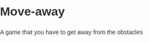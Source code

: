# Move-away
A game that you have to get away from the obstacles 
<!DOCTYPE html>
<html lang="zh">
<head>
    <meta charset="UTF-8">
    <meta name="viewport" content="width=device-width, initial-scale=1.0, user-scalable=no">
    <title>人物避障遊戲 - 我的遊戲網站</title>
    <style>
        /* 網站通用樣式 */
        body {
            font-family: 'Arial', sans-serif;
            line-height: 1.6;
            margin: 0;
            padding: 0;
            color: #333;
        }
        
        .container {
            width: 90%;
            max-width: 1200px;
            margin: 0 auto;
            padding: 20px;
        }
        
        header {
            background-color: #5D5CDE;
            color: white;
            padding: 1rem 0;
            text-align: center;
        }
        
        nav {
            display: flex;
            justify-content: center;
            background-color: #444;
            padding: 1rem 0;
        }
        
        nav a {
            color: white;
            margin: 0 15px;
            text-decoration: none;
            font-weight: bold;
        }
        
        nav a:hover {
            text-decoration: underline;
        }
        
        footer {
            background-color: #333;
            color: white;
            text-align: center;
            padding: 2rem 0;
            margin-top: 2rem;
        }
        
        /* 遊戲樣式（此處保留原始遊戲樣式） */
        :root {
            --primary-color: #5D5CDE;
            --light-bg: #FFFFFF;
            --dark-bg: #181818;
            --light-text: #333333;
            --dark-text: #EEEEEE;
        }

        * {
            margin: 0;
            padding: 0;
            box-sizing: border-box;
            touch-action: manipulation;
        }

        html, body {
            height: 100%;
            overflow-x: hidden;
            font-family: -apple-system, BlinkMacSystemFont, "Segoe UI", Roboto, Helvetica, Arial, sans-serif;
            transition: background-color 0.3s, color 0.3s;
        }

        html.dark {
            background-color: var(--dark-bg);
            color: var(--dark-text);
        }
        
        html.dark nav, html.dark footer {
            background-color: #222;
        }
        
        html.dark header {
            background-color: #4c4bb3;
        }

        .game-container {
            display: flex;
            flex-direction: column;
            height: auto;
            min-height: 80vh;
            align-items: center;
            justify-content: center;
            padding: 1rem;
        }

        canvas {
            background-color: #f0f0f0;
            max-width: 100%;
            max-height: 70vh;
            box-shadow: 0 4px 6px rgba(0, 0, 0, 0.1);
            border-radius: 8px;
            transition: background-color 0.3s;
        }

        html.dark canvas {
            background-color: #303030;
        }

        .controls {
            margin-top: 1rem;
            text-align: center;
            width: 100%;
            max-width: 500px;
        }

        .score-display {
            font-size: 1.2rem;
            font-weight: bold;
            margin-bottom: 0.5rem;
        }

        button {
            background-color: var(--primary-color);
            color: white;
            border: none;
            padding: 0.75rem 1.5rem;
            font-size: 1rem;
            font-weight: bold;
            border-radius: 4px;
            cursor: pointer;
            margin: 0.5rem;
            transition: transform 0.1s, background-color 0.3s;
        }

        button:active {
            transform: scale(0.98);
        }

        .game-over {
            display: none;
            position: absolute;
            top: 50%;
            left: 50%;
            transform: translate(-50%, -50%);
            background-color: rgba(255, 255, 255, 0.9);
            padding: 2rem;
            border-radius: 8px;
            text-align: center;
            box-shadow: 0 4px 20px rgba(0, 0, 0, 0.2);
            transition: background-color 0.3s;
        }

        html.dark .game-over {
            background-color: rgba(40, 40, 40, 0.9);
        }

        .instructions {
            font-size: 0.9rem;
            margin-top: 1rem;
            opacity: 0.8;
        }

        @media (max-width: 480px) {
            canvas {
                height: 60vh;
            }
        }
    </style>
</head>
<body>
    <header>
        <div class="container">
            <h1>人物避障遊戲</h1>
        </div>
    </header>
    
    <nav>
        <a href="index.html">首頁</a>
        <a href="game.html">玩遊戲</a>
        <a href="index.html#about">關於</a>
    </nav>
    
    <div class="game-container">
        <div class="score-display">分數: <span id="score">0</span></div>
        <canvas id="gameCanvas"></canvas>
        <div class="controls">
            <button id="startBtn">開始遊戲</button>
            <button id="restartBtn" style="display: none;">重新開始</button>
        </div>
        <div class="instructions">
            左右滑動螢幕來移動角色，避開從上方掉落的障礙物。
        </div>
    </div>

    <div id="gameOverScreen" class="game-over">
        <h2>遊戲結束</h2>
        <p>最終分數: <span id="finalScore">0</span></p>
        <button id="playAgainBtn">再玩一次</button>
    </div>
    
    <footer>
        <div class="container">
            <p>&copy; 2023 我的遊戲網站. 保留所有權利。</p>
        </div>
    </footer>

    <script>
        // 深色模式檢測與設置
        if (window.matchMedia && window.matchMedia('(prefers-color-scheme: dark)').matches) {
            document.documentElement.classList.add('dark');
        }
        window.matchMedia('(prefers-color-scheme: dark)').addEventListener('change', event => {
            if (event.matches) {
                document.documentElement.classList.add('dark');
            } else {
                document.documentElement.classList.remove('dark');
            }
        });

        // 遊戲基本設置
        const canvas = document.getElementById('gameCanvas');
        const ctx = canvas.getContext('2d');
        const startBtn = document.getElementById('startBtn');
        const restartBtn = document.getElementById('restartBtn');
        const playAgainBtn = document.getElementById('playAgainBtn');
        const scoreDisplay = document.getElementById('score');
        const finalScoreDisplay = document.getElementById('finalScore');
        const gameOverScreen = document.getElementById('gameOverScreen');

        // 設置畫布大小
        function resizeCanvas() {
            const containerWidth = Math.min(window.innerWidth - 40, 500);
            const containerHeight = Math.min(window.innerHeight * 0.6, 600);
            
            canvas.width = containerWidth;
            canvas.height = containerHeight;
        }

        // 初始化時調整畫布大小
        resizeCanvas();
        window.addEventListener('resize', resizeCanvas);

        // 遊戲狀態
        let gameStarted = false;
        let gameOver = false;
        let score = 0;

        // 角色設置
        const character = {
            x: 0,
            y: 0,
            width: 30,
            height: 50,
            speed: 10,
            color: '#5D5CDE'
        };

        // 障礙物數組
        let obstacles = [];
        const obstacleWidth = 40;
        const obstacleMinGap = 15; // 障礙物最小間距
        const maxObstacles = 3;  // 屏幕上最多同時存在的障礙物數量

        // 重置遊戲
        function resetGame() {
            character.x = canvas.width / 2 - character.width / 2;
            character.y = canvas.height - character.height - 20;
            obstacles = [];
            score = 0;
            gameOver = false;
            scoreDisplay.textContent = score;
            gameOverScreen.style.display = 'none';
        }

        // 更新角色位置（限制在畫布內）
        function updateCharacterPosition(newX) {
            character.x = Math.max(0, Math.min(newX, canvas.width - character.width));
        }

        // 創建新障礙物
        function createObstacle() {
            if (obstacles.length >= maxObstacles) return;
            
            // 隨機障礙物寬度和位置
            const width = obstacleWidth + Math.random() * 30;
            let x;
            let attempts = 0;
            let validPosition = false;
            
            // 確保新障礙物與現有障礙物不重疊
            while (!validPosition && attempts < 10) {
                attempts++;
                x = Math.random() * (canvas.width - width);
                validPosition = true;
                
                // 檢查是否與其他頂部附近的障礙物重疊
                for (const obstacle of obstacles) {
                    if (obstacle.y < 100 && 
                        x < obstacle.x + obstacle.width + obstacleMinGap && 
                        x + width + obstacleMinGap > obstacle.x) {
                        validPosition = false;
                        break;
                    }
                }
            }
            
            // 如果找到有效位置，添加新障礙物
            if (validPosition) {
                obstacles.push({
                    x,
                    y: -20, // 在畫布上方開始
                    width,
                    height: 20,
                    speed: 2 + Math.random() * 3 + score/500, // 隨著分數增加而加速
                    color: `hsl(${Math.random() * 360}, 70%, 50%)`
                });
            }
        }

        // 更新障礙物位置
        function updateObstacles() {
            for (let i = obstacles.length - 1; i >= 0; i--) {
                obstacles[i].y += obstacles[i].speed;
                
                // 檢查障礙物是否已離開畫布
                if (obstacles[i].y > canvas.height) {
                    obstacles.splice(i, 1);
                    score += 10;
                    scoreDisplay.textContent = score;
                }
            }
            
            // 根據遊戲進度調整障礙物生成頻率
            if (Math.random() < 0.02 + score/10000) {
                createObstacle();
            }
        }

        // 檢查碰撞
        function checkCollision() {
            for (const obstacle of obstacles) {
                if (character.x < obstacle.x + obstacle.width &&
                    character.x + character.width > obstacle.x &&
                    character.y < obstacle.y + obstacle.height &&
                    character.y + character.height > obstacle.y) {
                    return true;
                }
            }
            return false;
        }

        // 繪製角色
        function drawCharacter() {
            ctx.save();
            
            // 繪製身體
            ctx.fillStyle = character.color;
            ctx.fillRect(character.x, character.y, character.width, character.height);
            
            // 繪製頭部
            const headRadius = character.width * 0.4;
            ctx.beginPath();
            ctx.arc(
                character.x + character.width / 2,
                character.y - headRadius * 0.5,
                headRadius,
                0, Math.PI * 2
            );
            ctx.fill();
            
            // 繪製手臂
            ctx.fillRect(
                character.x - character.width * 0.2,
                character.y + character.height * 0.15,
                character.width * 0.2,
                character.height * 0.3
            );
            ctx.fillRect(
                character.x + character.width,
                character.y + character.height * 0.15,
                character.width * 0.2,
                character.height * 0.3
            );
            
            // 繪製腿部
            ctx.fillRect(
                character.x + character.width * 0.15,
                character.y + character.height,
                character.width * 0.3,
                character.height * 0.3
            );
            ctx.fillRect(
                character.x + character.width * 0.55,
                character.y + character.height,
                character.width * 0.3,
                character.height * 0.3
            );
            
            ctx.restore();
        }

        // 繪製障礙物
        function drawObstacles() {
            obstacles.forEach(obstacle => {
                ctx.fillStyle = obstacle.color;
                ctx.fillRect(obstacle.x, obstacle.y, obstacle.width, obstacle.height);
            });
        }

        // 遊戲主循環
        function gameLoop() {
            if (!gameStarted || gameOver) return;
            
            // 清除畫布
            ctx.clearRect(0, 0, canvas.width, canvas.height);
            
            // 更新障礙物位置
            updateObstacles();
            
            // 檢查碰撞
            if (checkCollision()) {
                gameOver = true;
                finalScoreDisplay.textContent = score;
                gameOverScreen.style.display = 'block';
                restartBtn.style.display = 'inline-block';
                startBtn.style.display = 'none';
                return;
            }
            
            // 繪製角色和障礙物
            drawCharacter();
            drawObstacles();
            
            // 繼續循環
            requestAnimationFrame(gameLoop);
        }

        // 滑動處理
        let touchStartX = 0;
        let touchEndX = 0;
        
        // 滑動事件處理器
        function handleTouchStart(e) {
            if (!gameStarted || gameOver) return;
            touchStartX = e.touches[0].clientX;
        }

        function handleTouchMove(e) {
            if (!gameStarted || gameOver) return;
            touchEndX = e.touches[0].clientX;
            const diffX = touchEndX - touchStartX;
            touchStartX = touchEndX;
            
            // 根據滑動更新角色位置
            updateCharacterPosition(character.x + diffX);
        }
        
        // 滑動控制
        canvas.addEventListener('touchstart', handleTouchStart);
        canvas.addEventListener('touchmove', handleTouchMove);
        
        // 鼠標控制（用於桌面測試）
        let isMouseDown = false;
        let lastMouseX = 0;
        
        canvas.addEventListener('mousedown', (e) => {
            if (!gameStarted || gameOver) return;
            isMouseDown = true;
            lastMouseX = e.clientX;
        });
        
        canvas.addEventListener('mousemove', (e) => {
            if (!gameStarted || gameOver || !isMouseDown) return;
            const diffX = e.clientX - lastMouseX;
            lastMouseX = e.clientX;
            updateCharacterPosition(character.x + diffX);
        });
        
        canvas.addEventListener('mouseup', () => {
            isMouseDown = false;
        });
        
        canvas.addEventListener('mouseleave', () => {
            isMouseDown = false;
        });

        // 按鈕事件
        startBtn.addEventListener('click', () => {
            gameStarted = true;
            resetGame();
            startBtn.style.display = 'none';
            restartBtn.style.display = 'inline-block';
            gameLoop();
        });

        restartBtn.addEventListener('click', () => {
            resetGame();
            gameLoop();
        });

        playAgainBtn.addEventListener('click', () => {
            resetGame();
            gameLoop();
        });

        // 初始顯示
        resetGame();
        drawCharacter();
    </script>
</body>
</html>